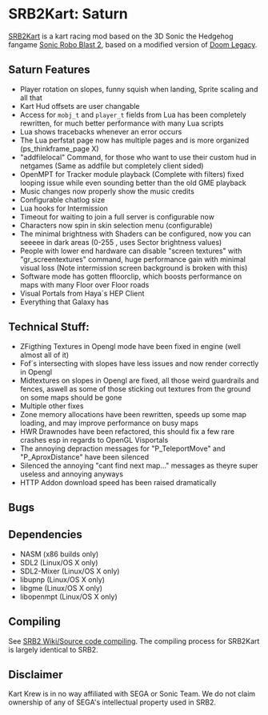 # SRB2Kart: Saturn

[SRB2Kart](https://srb2.org/mods/) is a kart racing mod based on the 3D Sonic the Hedgehog fangame [Sonic Robo Blast 2](https://srb2.org/), based on a modified version of [Doom Legacy](http://doomlegacy.sourceforge.net/).

## Saturn Features
- Player rotation on slopes, funny squish when landing, Sprite scaling and all that 
- Kart Hud offsets are user changable
- Access for `mobj_t` and `player_t` fields from Lua has been completely rewritten, for much better performance with many Lua scripts
- Lua shows tracebacks whenever an error occurs
- The Lua perfstat page now has multiple pages and is more organized (ps_thinkframe_page X)
- "addfilelocal" Command, for those who want to use their custom hud in netgames (Same as addfile but completely client sided)
- OpenMPT for Tracker module playback (Complete with filters) fixed looping issue while even sounding better than the old GME playback
- Music changes now properly show the music credits
- Configurable chatlog size
- Lua hooks for Intermission
- Timeout for waiting to join a full server is configurable now
- Characters now spin in skin selection menu (configurable)
- The minimal brightness with Shaders can be configured, now you can seeeee in dark areas (0-255 , uses Sector brightness values)
- People with lower end hardware can disable "screen textures" with "gr_screentextures" command, huge performance gain with minimal visual loss (Note intermission screen background is broken with this)
- Software mode has gotten ffloorclip, which boosts performance on maps with many Floor over Floor roads
- Visual Portals from Haya´s HEP Client
- Everything that Galaxy has

## Technical Stuff:

- ZFigthing Textures in Opengl mode have been fixed in engine (well almost all of it)
- Fof´s intersecting with slopes have less issues and now render correctly in Opengl
- Midtextures on slopes in Opengl are fixed, all those weird guardrails and fences, aswell as some of those sticking out textures from the ground on some maps should be gone
- Multiple other fixes
- Zone memory allocations have been rewritten, speeds up some map loading, and may improve performance on busy maps
- HWR Drawnodes have been refactored, this should fix a few rare crashes esp in regards to OpenGL Visportals
- The annoying depraction messages for "P_TeleportMove" and "P_AproxDistance" have been silenced
- Silenced the annoying "cant find next map..." messages as theyre super useless and annoying anyways
- HTTP Addon download speed has been raised dramatically

## Bugs

## Dependencies
- NASM (x86 builds only)
- SDL2 (Linux/OS X only)
- SDL2-Mixer (Linux/OS X only)
- libupnp (Linux/OS X only)
- libgme (Linux/OS X only)
- libopenmpt (Linux/OS X only)

## Compiling

See [SRB2 Wiki/Source code compiling](http://wiki.srb2.org/wiki/Source_code_compiling). The compiling process for SRB2Kart is largely identical to SRB2.

## Disclaimer
Kart Krew is in no way affiliated with SEGA or Sonic Team. We do not claim ownership of any of SEGA's intellectual property used in SRB2.
